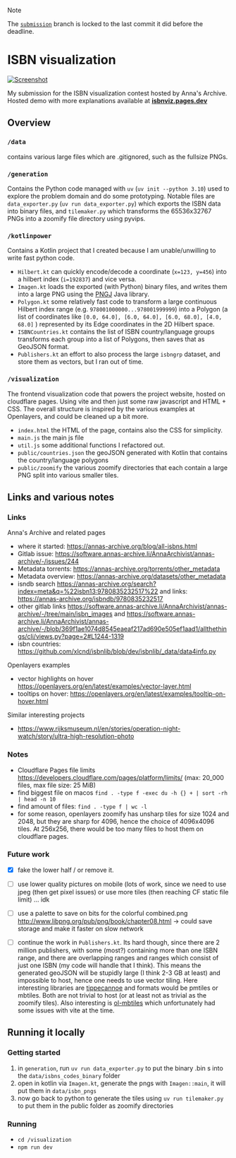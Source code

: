 > [!NOTE]
> The [`submission`](https://github.com/charelF/isbnviz/tree/submission) branch  is locked to the last commit it did before the deadline.

# ISBN visualization

<a href="https://isbnviz.pages.dev">
  <img src="https://github.com/user-attachments/assets/2217ee64-7f4d-4f44-9769-58d2460e999a" alt="Screenshot">
</a>

My submission for the ISBN visualization contest hosted by Anna's Archive. Hosted demo with more explanations available at [**isbnviz.pages.dev**](https://isbnviz.pages.dev)

## Overview

### `/data`

contains various large files which are .gitignored, such as the fullsize PNGs.

### `/generation`

Contains the Python code managed with `uv` (`uv init --python 3.10`) used to explore the problem domain and do some prototyping. Notable files are `data_exporter.py` (`uv run data_exporter.py`) which exports the ISBN data into binary files, and `tilemaker.py` which transforms the 65536x32767 PNGs into a zoomify file directory using pyvips.

### `/kotlinpower`

Contains a Kotlin project that I created because I am unable/unwilling to write fast python code.
- `Hilbert.kt` can quickly encode/decode a coordinate (`x=123, y=456`) into a hilbert index (`i=192837`) and vice versa.
- `Imagen.kt` loads the exported (with Python) binary files, and writes them into a large PNG using the [PNGJ](https://github.com/leonbloy/pngj) Java library.
- `Polygon.kt` some relatively fast code to transform a large continuous Hilbert index range (e.g. `978001000000...978001999999`) into a Polygon (a list of coordinates like `[0.0, 64.0], [6.0, 64.0], [6.0, 68.0], [4.0, 68.0]` ) represented by its Edge coordinates in the 2D Hilbert space.
- `ISBNCountries.kt` contains the list of ISBN country/language groups transforms each group into a list of Polygons, then saves that as GeoJSON format.
- `Publishers.kt` an effort to also process the large `isbngrp` dataset, and store them as vectors, but I ran out of time.

### `/visualization`

The frontend visualization code that powers the project website, hosted on cloudflare pages. Using vite and then just some raw javascript and HTML + CSS. The overall structure is inspired by the various examples at Openlayers, and could be cleaned up a bit more.

- `index.html` the HTML of the page, contains also the CSS for simplicity.
- `main.js` the main js file
- `util.js` some additional functions I refactored out.
- `public/countries.json` the geoJSON generated with Kotlin that contains the country/language polygons
- `public/zoomify` the various zoomify directories that each contain a large PNG split into various smaller tiles.

## Links and various notes

### Links

Anna's Archive and related pages
- where it started: https://annas-archive.org/blog/all-isbns.html
- Gitlab issue: https://software.annas-archive.li/AnnaArchivist/annas-archive/-/issues/244
- Metadata torrents: https://annas-archive.org/torrents/other_metadata
- Metadata overview: https://annas-archive.org/datasets/other_metadata
- isndb search https://annas-archive.org/search?index=meta&q=%22isbn13:9780835232517%22 and links: https://annas-archive.org/isbndb/9780835232517
- other gitlab links https://software.annas-archive.li/AnnaArchivist/annas-archive/-/tree/main/isbn_images and 
https://software.annas-archive.li/AnnaArchivist/annas-archive/-/blob/369f1ae1074d8545eaeaf217ad690e505ef1aad1/allthethings/cli/views.py?page=2#L1244-1319
- isbn countries: https://github.com/xlcnd/isbnlib/blob/dev/isbnlib/_data/data4info.py

Openlayers examples
- vector highlights on hover https://openlayers.org/en/latest/examples/vector-layer.html
- tooltips on hover: https://openlayers.org/en/latest/examples/tooltip-on-hover.html

Similar interesting projects
- https://www.rijksmuseum.nl/en/stories/operation-night-watch/story/ultra-high-resolution-photo

### Notes
- Cloudflare Pages file limits https://developers.cloudflare.com/pages/platform/limits/ (max: 20_000 files, max file size: 25 MiB)
- find biggest file on macos `find . -type f -exec du -h {} + | sort -rh | head -n 10`
- find amount of files: `find . -type f | wc -l`
- for some reason, openlayers zoomify has unsharp tiles for size 1024 and 2048, but they are sharp for 4096, hence the choice of 4096x4096 tiles. At 256x256, there would be too many files to host them on cloudflare pages.

### Future work
- [x] fake the lower half / or remove it.
- [ ] use lower quality pictures on mobile (lots of work, since we need to use jpeg (then get pixel issues) or use more tiles (then reaching CF static file limit) ... idk
- [ ] use a palette to save on bits for the colorful combined.png http://www.libpng.org/pub/png/book/chapter08.html -> could save storage and make it faster on slow network
- [ ] continue the work in `Publishers.kt`. Its hard though, since there are 2 million publishers, with some (most?) containing more than one ISBN range, and there are overlapping ranges and ranges which consist of just one ISBN (my code will handle that I think). This means the generated geoJSON will be stupidly large (I think 2-3 GB at least) and impossible to host, hence one needs to use vector tiling. Here interesting libraries are [tippecannoe](https://github.com/felt/tippecanoe) and formats would be pmtiles or mbtiles. Both are not trivial to host (or at least not as trivial as the zoomify tiles). Also interesting is [ol-mbtiles](https://github.com/mmomtchev/ol-mbtiles) which unfortunately had some issues with vite at the time.



## Running it locally

### Getting started

1. in `generation`, run `uv run data_exporter.py` to put the binary .bin s into the `data/isbns_codes_binary` folder
2. open in kotlin via `Imagen.kt`, generate the pngs with `Imagen::main`, it will put them in `data/isbn_pngs`
3. now go back to python to generate the tiles using `uv run tilemaker.py` to put them in the public folder as zoomify directories


### Running

- `cd /visualization`
- `npm run dev`


